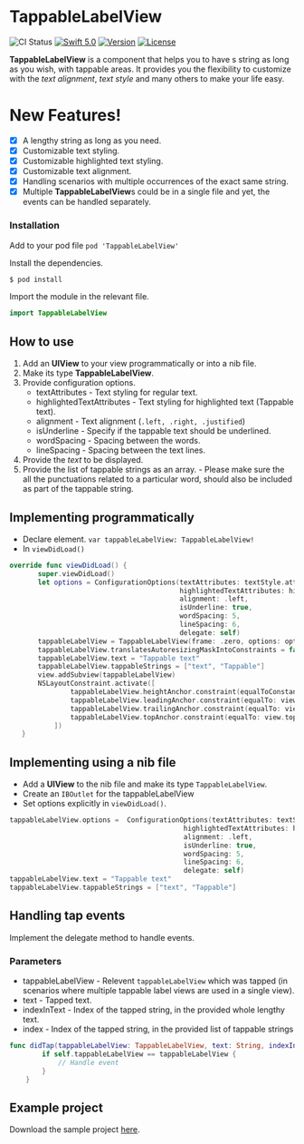 # TappableLabelView
![CI Status](https://img.shields.io/badge/build-passing-brightgreen)
[![Swift 5.0](https://img.shields.io/badge/Swift-5.0-orange.svg?style=flat)](https://swift.org/)
[![Version](https://img.shields.io/badge/version-1.0.0-blue)](http://cocoapods.org/pods/TappableLabelView)
[![License](https://img.shields.io/badge/license-MIT-red)](http://cocoapods.org/pods/TappableLabelView)

**TappableLabelView** is a component that helps you to have s string as long as you wish, with tappable areas. It provides you the flexibility to customize with the *text alignment*, *text style* and many others to make your life easy.

# New Features!

- [x] A lengthy string as long as you need.
- [x] Customizable text styling.
- [x] Customizable highlighted text styling.
- [x] Customizable text alignment.
- [x] Handling scenarios with multiple occurrences of the exact same string.
- [x] Multiple **TappableLabelView**s could be in a single file and yet, the events can be handled separately.

### Installation

Add to your pod file
`pod 'TappableLabelView'`

Install the dependencies.

```sh
$ pod install
```

Import the module in the relevant file.
```swift
import TappableLabelView
```

## How to use

 1. Add an **UIView** to your view programmatically or into a nib file.
 2. Make its type **TappableLabelView**.
 3. Provide configuration options.
	 - textAttributes - Text styling for regular text.
	 - highlightedTextAttributes - Text styling for highlighted text (Tappable text).
	 - alignment - Text alignment (`.left, .right, .justified`)
	 -  isUnderline - Specify if the tappable text should be underlined.
	 - wordSpacing - Spacing between the words.
	 - lineSpacing - Spacing between the text lines.
 4. Provide the *text* to be displayed.
 5. Provide the list of tappable strings as an array. - Please make sure the all the punctuations related to a particular word, should also be included as part of the tappable string.
 
## Implementing programmatically

 - Declare element.
	`var tappableLabelView: TappableLabelView!`
 - In `viewDidLoad()`
 ```swift
 override func viewDidLoad() {
        super.viewDidLoad()
        let options = ConfigurationOptions(textAttributes: textStyle.attributes,
                                           highlightedTextAttributes: highlightedTextStyle.attributes,
                                           alignment: .left,
                                           isUnderline: true,
                                           wordSpacing: 5,
                                           lineSpacing: 6,
                                           delegate: self)
        tappableLabelView = TappableLabelView(frame: .zero, options: options)
        tappableLabelView.translatesAutoresizingMaskIntoConstraints = false
        tappableLabelView.text = "Tappable text"
        tappableLabelView.tappableStrings = ["text", "Tappable"]
        view.addSubview(tappableLabelView)
        NSLayoutConstraint.activate([
                tappableLabelView.heightAnchor.constraint(equalToConstant: 200),
                tappableLabelView.leadingAnchor.constraint(equalTo: view.leadingAnchor),
                tappableLabelView.trailingAnchor.constraint(equalTo: view.trailingAnchor),
                tappableLabelView.topAnchor.constraint(equalTo: view.topAnchor)
            ])
    }
 ```
 
 ## Implementing using a nib file
 - Add a **UIView** to the nib file and make its type `TappableLabelView`.
 - Create an `IBOutlet` for the tappableLabelView
 - Set options explicitly in `viewDidLoad()`.
```swift        
tappableLabelView.options =  ConfigurationOptions(textAttributes: textStyle.attributes,
                                           highlightedTextAttributes: highlightedTextStyle.attributes,
                                           alignment: .left,
                                           isUnderline: true,
                                           wordSpacing: 5,
                                           lineSpacing: 6,
                                           delegate: self)
tappableLabelView.text = "Tappable text"
tappableLabelView.tappableStrings = ["text", "Tappable"]
```


## Handling tap events
Implement the delegate method to handle events.
### Parameters
- tappableLabelView - Relevent `tappableLabelView` which was tapped (in scenarios where multiple tappable label views are used in a single view).
- text - Tapped text.
- indexInText - Index of the tapped string, in the provided whole lengthy text.
- index - Index of the tapped string, in the provided list of tappable strings
```swift
func didTap(tappableLabelView: TappableLabelView, text: String, indexInText: Int, index: Int) {
        if self.tappableLabelView == tappableLabelView {
            // Handle event
        }
    }
```

## Example project
Download the sample project [here](https://github.com/malinkas86/TappableLabelViewExample).

